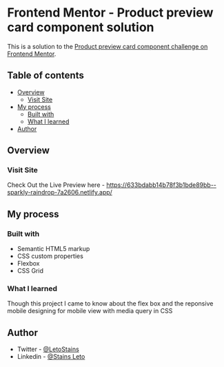 # Frontend Mentor - Product preview card component solution

This is a solution to the [Product preview card component challenge on Frontend Mentor](https://www.frontendmentor.io/challenges/product-preview-card-component-GO7UmttRfa).
## Table of contents

- [Overview](#overview)
  - [Visit Site](#visit-site)
- [My process](#my-process)
  - [Built with](#built-with)
  - [What I learned](#what-i-learned)
- [Author](#author)


## Overview

### Visit Site

Check Out the Live Preview here - https://633bdabb14b78f3b1bde89bb--sparkly-raindrop-7a2606.netlify.app/


## My process

### Built with

- Semantic HTML5 markup
- CSS custom properties
- Flexbox
- CSS Grid


### What I learned

Though this project I came to know about the flex box and the reponsive mobile designing for mobile view 
with media query in CSS


## Author

- Twitter - [@LetoStains](https://twitter.com/LetoStains)
- Linkedin - [@Stains Leto](https://www.linkedin.com/in/stains-leto-6a79141a8/)